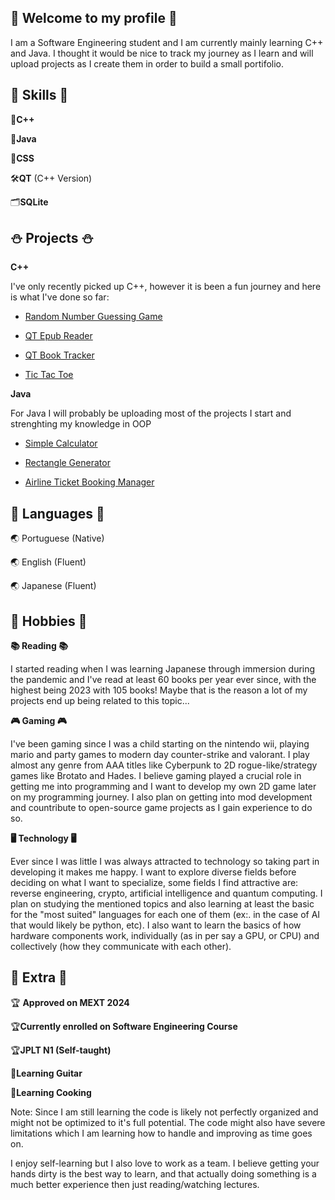 ## 🍪 Welcome to my profile 🍪

I am a Software Engineering student and I am currently mainly learning C++ and Java. 
I thought it would be nice to track my journey as I learn and will upload projects as I create them in order to build a small portifolio.

## 📌 Skills 📌

📗**C++**

📗**Java**

📗**CSS**

🛠**QT** (C++ Version)

🗂**SQLite**


## ⛄ Projects ⛄
**C++**

I've only recently picked up C++, however it is been a fun journey and here is what I've done so far:

- [Random Number Guessing Game](https://github.com/aobutakuki/Random-Number-Guessing-Game)
  
- [QT Epub Reader](https://github.com/aobutakuki/QT-Book-Reader)

- [QT Book Tracker](https://github.com/aobutakuki/QT-Book-Tracker)

- [Tic Tac Toe](https://github.com/aobutakuki/TicTacToe)


**Java**

For Java I will probably be uploading most of the projects I start and strenghting my knowledge in OOP

- [Simple Calculator](https://github.com/aobutakuki/Java-Basic-Calculator/blob/main/README.md)

- [Rectangle Generator](https://github.com/aobutakuki/Rectangle-Generator)

- [Airline Ticket Booking Manager](https://github.com/aobutakuki/WIP-Airline-Booking-System)


## 📖 Languages 📖
🌏 Portuguese (Native)

🌏 English (Fluent)

🌏 Japanese (Fluent)


## 🎱 Hobbies 🎱
**📚 Reading 📚**

I started reading when I was learning Japanese through immersion during the pandemic and I've read at least 60 books per year ever since, with the highest being 2023 with 105 books!
Maybe that is the reason a lot of my projects end up being related to this topic...


**🎮 Gaming 🎮**

I've been gaming since I was a child starting on the nintendo wii, playing mario and party games to modern day counter-strike and valorant. I play almost any genre from AAA titles like Cyberpunk to 2D rogue-like/strategy games like Brotato and Hades. I believe gaming played a crucial role in getting me into programming and I want to develop my own 2D game later on my programming journey. I also plan on getting into mod development and countribute to open-source game projects as I gain experience to do so.


**🖥 Technology 🖥**

Ever since I was little I was always attracted to technology so taking part in developing it makes me happy. I want to explore diverse fields before deciding on what I want to specialize, some fields I find attractive are: reverse engineering, crypto, artificial intelligence and quantum computing. I plan on studying the mentioned topics and also learning at least the basic for the "most suited" languages for each one of them (ex:. in the case of AI that would likely be python, etc). I also want to learn the basics of how hardware components work, individually (as in per say a GPU, or CPU) and collectively (how they communicate with each other).


## 📁 Extra 📁

🏆 **Approved on MEXT 2024**

🏆**Currently enrolled on Software Engineering Course**

🏆**JPLT N1 (Self-taught)**

🎵**Learning Guitar** 

🍳**Learning Cooking**

Note:
Since I am still learning the code is likely not perfectly organized and might not be optimized to it's full potential. The code might also have severe limitations which I am learning how to handle and improving as time goes on.

I enjoy self-learning but I also love to work as a team. I believe getting your hands dirty is the best way to learn, and that actually doing something is a much better experience then just reading/watching lectures.



